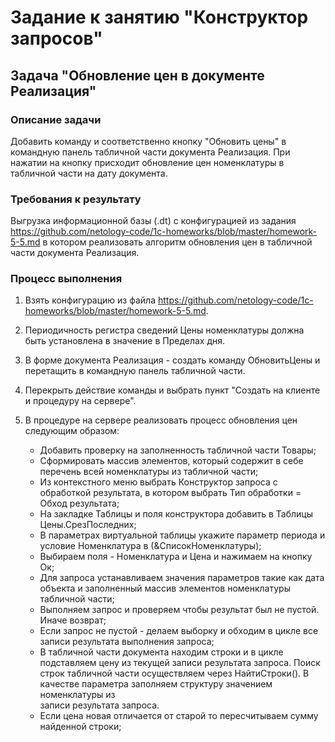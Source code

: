 # Задание к занятию "Конструктор запросов"

## Задача "Обновление цен в документе Реализация"

### Описание задачи

Добавить команду и соответственно кнопку "Обновить цены" в командную панель табличной части документа Реализация. При нажатии на кнопку присходит обновление цен номенклатуры в табличной части на дату документа.

### Требования к результату

Выгрузка информационной базы (.dt) с конфигурацией из задания https://github.com/netology-code/1c-homeworks/blob/master/homework-5-5.md в котором реализовать алгоритм обновления цен в табличной части документа Реализация.

### Процесс выполнения

1. Взять конфигурацию из файла https://github.com/netology-code/1c-homeworks/blob/master/homework-5-5.md.
2. Периодичность регистра сведений Цены номенклатуры должна быть установлена в значение в Пределах дня.
3. В форме документа Реализация - создать команду ОбновитьЦены и перетащить в командную панель табличной части.
4. Перекрыть действие команды и выбрать пункт "Создать на клиенте и процедуру на сервере".
5. В процедуре на сервере реализовать процесс обновления цен следующим образом:
    
    * Добавить проверку на заполненность табличной части Товары;
    * Сформировать массив элементов, который содержит в себе перечень всей номенклатуры из табличной части;
    * Из контекстного меню выбрать Конструктор запроса с обработкой результата, в котором выбрать Тип обработки = Обход результата;
    * На закладке Таблицы и поля конструктора добавить в Таблицы Цены.СрезПоследних;
    * В параметрах виртуальной таблицы укажите параметр периода и условие Номенклатура в (&СписокНоменклатуры);
    * Выбираем поля - Номенклатура и Цена и нажимаем на кнопку Ок;
    * Для запроса устанавливаем значения параметров такие как дата объекта и заполненный массив элементов номенклатуры табличной части;
    * Выполняем запрос и проверяем чтобы результат был не пустой. Иначе возврат;
    * Если запрос не пустой - делаем выборку и обходим в цикле все записи результата выполнения запроса;
    * В табличной части документа находим строки и в цикле подставляем цену из текущей записи результата запроса.
      Поиск строк табличной части осуществляем через НайтиСтроки(). В качестве параметра заполняем структуру значением номенклатуры из   
      записи результата запроса.
    * Если цена новая отличается от старой то пересчитываем сумму найденной строки;
   
